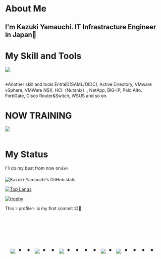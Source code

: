 # About Me
I'm Kazuki Yamauchi.
IT Infrastracture Engineer in Japan👋
---

# My Skill and Tools

<img src="https://skillicons.dev/icons?i=windows,azure,powershell,aws,docker,linux,redhat,ubuntu" /> <br /><br />

  ※Another skill and tools
  EntraID(SAML/OIDC), Active Directory, VMware vSphere, VMWare NSX, HCI（Nutanix）, NetApp, BIG-IP, Palo Alto、FortiGate, Cisco Router&Switch, WSUS and so on.
  
# NOW TRAINING

<img src="https://skillicons.dev/icons?i=kubernetes,docker,py,mysql,wordpress,vscode,github" /> <br /><br />

# My Status
I'll do my best from now on👍🔥

![Kazuki-Yamauchi's GitHub stats](https://github-readme-stats.vercel.app/api?username=kazukiyamauchivh&show_icons=true&theme=vue-dark)

[![Top Langs](https://github-readme-stats.vercel.app/api/top-langs/?username=kazukiyamauchivh&layout=compact&theme=vue-dark)](https://github.com/anuraghazra/github-readme-stats)

[![trophy](https://github-profile-trophy.vercel.app/?username=kazukiyamauchivh&theme=discord)](https://github.com/ryo-ma/github-profile-trophy)

This ✨profile✨ is my first commit :D🎉

<!--
# Connect with me:
<p align="left">
#<a href="https://twitter.com/[Foo]" target="blank"><img align="center" src="https://raw.githubusercontent.com/rahuldkjain/github-profile-readme-generator/master/src/images/icons/Social/twitter.svg" alt="[Foo]" height="30" width="40" /></a>
#<a href="[Foo_email]"><img src="https://img.shields.io/badge/Gmail-d14836?style=flat-square&logo=Gmail&logoColor=white&link=[Foo_email]"/></a>
</p>
-->

<!-- --------------------------------- :) ---------------------------------- -->

<br><br><br>

<div align="center">
    <h1>
        <img src="https://user-images.githubusercontent.com/44926913/175852850-3fb6c715-1856-41ff-8c1f-94ce3b03b458.gif">・・
        <img src="https://user-images.githubusercontent.com/44926913/175853109-f8850656-6704-4a8a-bee6-9aca154d929b.gif">・・
        <img src="https://user-images.githubusercontent.com/44926913/175853154-5449d974-975e-44a6-ab84-a86031265e40.gif">・・・・
        <img src="https://user-images.githubusercontent.com/44926913/175853109-f8850656-6704-4a8a-bee6-9aca154d929b.gif">・
        <img src="https://user-images.githubusercontent.com/44926913/175853154-5449d974-975e-44a6-ab84-a86031265e40.gif">・・・・
    </h1>
  </div>
<br><br><br>

<!--
**kazukiyamauchivh/kazukiyamauchivh** is a ✨ _special_ ✨ repository because its `README.md` (this file) appears on your GitHub profile.

Here are some ideas to get you started:

- 🔭 I’m currently working on ...
- 🌱 I’m currently learning ...
- 👯 I’m looking to collaborate on ...
- 🤔 I’m looking for help with ...
- 💬 Ask me about ...
- 📫 How to reach me: ...
- 😄 Pronouns: ...
- ⚡ Fun fact: ...
<!--
